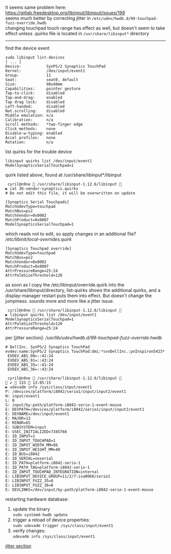 It seems same problem here: https://gitlab.freedesktop.org/libinput/libinput/issues/199  
seems much better by correcting jitter in `/etc/udev/hwdb.d/99-touchpad-fuzz-override.hwdb`  
changing touchpad touch range has effect as well, but doesn't seem to take effect unless .quirks file is located in `/usr/share/libinput*` directory  

------------------------------------
find the device event  
```
sudo libinput list-devices
[ ... ]
Device:           SynPS/2 Synaptics TouchPad
Kernel:           /dev/input/event1
Group:            11
Seat:             seat0, default
Size:             98x48mm
Capabilities:     pointer gesture
Tap-to-click:     disabled
Tap-and-drag:     enabled
Tap drag lock:    disabled
Left-handed:      disabled
Nat.scrolling:    disabled
Middle emulation: n/a
Calibration:      n/a
Scroll methods:   *two-finger edge 
Click methods:    none
Disable-w-typing: enabled
Accel profiles:   none
Rotation:         n/a
```

list quirks for the trouble device
```
libinput quirks list /dev/input/event1                  
ModelSynapticsSerialTouchpad=1
```

quirk listed above, found at /usr/share/libinput*/libinput
```
 cyril@n9ne  /usr/share/libinput-1.12.6/libinput 
▶ cat 30-vendor-synaptics.quirks                          
# Do not edit this file, it will be overwritten on update

[Synaptics Serial Touchpads]
MatchUdevType=touchpad
MatchBus=ps2
MatchVendor=0x0002
MatchProduct=0x0007
ModelSynapticsSerialTouchpad=1
```

which reads not to edit, so apply changes in an additional file?
_/etc/libinit/local-overrides.quirk_
```
[Synaptics Touchpad override]
MatchUdevType=touchpad
MatchBus=ps2
MatchVendor=0x0002
MatchProduct=0x0007
AttrPressureRange=25:24
AttrPalmSizeThreshold=120
```
as soon as I copy the /etc/libinput/override.quirk into the /usr/share/libinput/directory, list-quirks shows the additional quirks, and a display-manager restart puts them into effect. But doesn't change the jumpiness. sounds more and more like a jitter issue.

```
 cyril@n9ne  /usr/share/libinput-1.12.6/libinput 
▶ libinput quirks list /dev/input/event1                                        
ModelSynapticsSerialTouchpad=1
AttrPalmSizeThreshold=120
AttrPressureRange=25:24
```

per [jitter section]:
_/usr/lib/udev/hwdb.d/99-touchpad-fuzz-override.hwdb_
```
# DellInc. SynPS/2 Synaptics TouchPad
evdev:name:SynPS/2 Synaptics TouchPad:dmi:*svnDellInc.:pnInspiron5423*
 EVDEV_ABS_00=::41:24
 EVDEV_ABS_01=::43:24
 EVDEV_ABS_35=::41:24
 EVDEV_ABS_36=::43:24
```

```
 cyril@n9ne  /usr/share/libinput-1.12.6/libinput                                                                                ✔  133  13:05:15
▶ udevadm info /sys/class/input/event1            
P: /devices/platform/i8042/serio1/input/input2/event1
N: input/event1
L: 0
S: input/by-path/platform-i8042-serio-1-event-mouse
E: DEVPATH=/devices/platform/i8042/serio1/input/input2/event1
E: DEVNAME=/dev/input/event1
E: MAJOR=13
E: MINOR=65
E: SUBSYSTEM=input
E: USEC_INITIALIZED=7345768
E: ID_INPUT=1
E: ID_INPUT_TOUCHPAD=1
E: ID_INPUT_WIDTH_MM=98
E: ID_INPUT_HEIGHT_MM=48
E: ID_BUS=i8042
E: ID_SERIAL=noserial
E: ID_PATH=platform-i8042-serio-1
E: ID_PATH_TAG=platform-i8042-serio-1
E: ID_INPUT_TOUCHPAD_INTEGRATION=internal
E: LIBINPUT_DEVICE_GROUP=11/2/7:isa0060/serio1
E: LIBINPUT_FUZZ_35=8
E: LIBINPUT_FUZZ_36=8
E: DEVLINKS=/dev/input/by-path/platform-i8042-serio-1-event-mouse
```
restarting hardware database:  
1. update the binary  
`sudo systemd-hwdb update`  
2. trigger a reload of device properties:  
`sudo udevadm trigger /sys/class/input/event1`  
3. verify changes:  
`udevadm info /sys/class/input/event1 `  



[jitter section](https://wayland.freedesktop.org/libinput/doc/latest/touchpad-jitter.html#overriding-the-hysteresis-margins)
